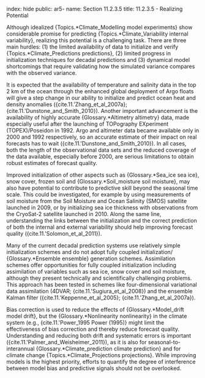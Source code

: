 index: hide
public: ar5-
name: Section 11.2.3.5
title: 11.2.3.5 - Realizing Potential

Although idealized {Topics.*Climate_Modelling model experiments} show considerable promise for predicting {Topics.*Climate_Variability internal variability}, realizing this potential is a challenging task. There are three main hurdles: (1) the limited availability of data to initialize and verify {Topics.*Climate_Predictions predictions}, (2) limited progress in initialization techniques for decadal predictions and (3) dynamical model shortcomings that require validating how the simulated variance compares with the observed variance.

It is expected that the availability of temperature and salinity data in the top 2 km of the ocean through the enhanced global deployment of Argo floats will give a step change in our ability to initialize and predict ocean heat and density anomalies ({cite.11.'Zhang_et_al_2007a}; {cite.11.'Dunstone_and_Smith_2010}). Another important advancement is the availability of highly accurate {Glossary.*Altimetry altimetry} data, made especially useful after the launching of TOPography EXperiment (TOPEX)/Poseidon in 1992. Argo and altimeter data became available only in 2000 and 1992 respectively, so an accurate estimate of their impact on real forecasts has to wait ({cite.11.'Dunstone_and_Smith_2010}). In all cases, both the length of the observational data sets and the reduced coverage of the data available, especially before 2000, are serious limitations to obtain robust estimates of forecast quality.

Improved initialization of other aspects such as {Glossary.*Sea_ice sea ice}, snow cover, frozen soil and {Glossary.*Soil_moisture soil moisture}, may also have potential to contribute to predictive skill beyond the seasonal time scale. This could be investigated, for example by using measurements of soil moisture from the Soil Moisture and Ocean Salinity (SMOS) satellite launched in 2009, or by initializing sea ice thickness with observations from the CryoSat-2 satellite launched in 2010. Along the same line, understanding the links between the initialization and the correct prediction of both the internal and external variability should help improving forecast quality ({cite.11.'Solomon_et_al_2011}).

Many of the current decadal prediction systems use relatively simple initialization schemes and do not adopt fully coupled initialization/ {Glossary.*Ensemble ensemble} generation schemes. Assimilation schemes offer opportunities for fully coupled initialization including assimilation of variables such as sea ice, snow cover and soil moisture, although they present technically and scientifically challenging problems. This approach has been tested in schemes like four-dimensional variational data assimilation (4DVAR; {cite.11.'Sugiura_et_al_2008}) and the ensemble Kalman filter ({cite.11.'Keppenne_et_al_2005}; {cite.11.'Zhang_et_al_2007a}).

Bias correction is used to reduce the effects of {Glossary.*Model_drift model drift}, but the {Glossary.*Nonlinearity nonlinearity} in the climate system (e.g., {cite.11.'Power_1995 Power (1995)} might limit the effectiveness of bias correction and thereby reduce forecast quality. Understanding and reducing both drift and systematic errors is important ({cite.11.'Palmer_and_Weisheimer_2011}), as it is also for seasonal-to-interannual {Glossary.*Climate_prediction climate prediction} and for climate change {Topics.*Climate_Projections projections}. While improving models is the highest priority, efforts to quantify the degree of interference between model bias and predictive signals should not be overlooked.
